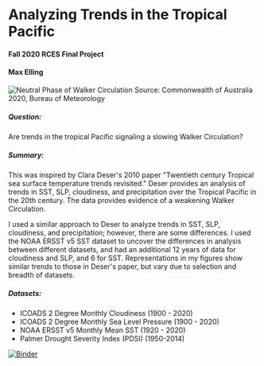# Analyzing Trends in the Tropical Pacific
#### Fall 2020 RCES Final Project
#### Max Elling

![Neutral Phase of Walker Circulation](github/rces-final-project/rces-final-project/mean-state-walker.png)
Source: Commonwealth of Australia 2020, Bureau of Meteorology 

##### Question: 
Are trends in the tropical Pacific signaling a slowing Walker Circulation?
##### Summary:

This was inspired by Clara Deser's 2010 paper "Twentieth century Tropical sea surface temperature trends revisited." Deser provides an analysis of trends in SST, SLP, cloudiness, and precipitation over the Tropical Pacific in the 20th century. The data provides evidence of a weakening Walker Circulation.

I used a similar approach to Deser to analyze trends in SST, SLP, cloudiness, and precipitation; however, there are some differences. I used the NOAA ERSST v5 SST dataset to uncover the differences in analysis between different datasets, and had an additional 12 years of data for cloudiness and SLP, and 6 for SST. Representations in my figures show similar trends to those in Deser's paper, but vary due to selection and breadth of datasets. 

##### Datasets:
- ICOADS 2 Degree Monthly Cloudiness (1900 - 2020)
- ICOADS 2 Degree Monthly Sea Level Pressure (1900 - 2020)
- NOAA ERSST v5 Monthly Mean SST (1920 - 2020)
- Palmer Drought Severity Index (PDSI) (1950-2014)

[![Binder](https://mybinder.org/badge_logo.svg)](https://mybinder.org/v2/gh/Mte2112/rces-final-project/HEAD)
